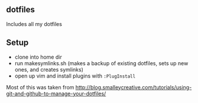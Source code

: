## dotfiles

Includes all my dotfiles

## Setup
* clone into home dir
* run makesymlinks.sh (makes a backup of existing dotfiles, sets up new ones, and creates symlinks)
* open up vim and install plugins with `:PlugInstall`



Most of this was taken from http://blog.smalleycreative.com/tutorials/using-git-and-github-to-manage-your-dotfiles/
